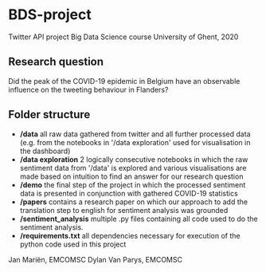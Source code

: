 # BDS-project
 Twitter API project Big Data Science course University of Ghent, 2020

## Research question
 Did the peak of the COVID-19 epidemic in Belgium have an observable influence on the tweeting behaviour in Flanders?
## Folder structure
 * **/data**                all raw data gathered from twitter and all further processed data (e.g. from the notebooks in '/data exploration' used for visualisation in the dashboard)
 * **/data exploration** 	  2 logically consecutive notebooks in which the raw sentiment data from '/data' is explored and various visualisations are made based on intuition to find an answer for our research question
 * **/demo** 			            the final step of the project in which the processed sentiment data is presented in conjunction with gathered COVID-19 statistics
 * **/papers** 		           contains a research paper on which our approach to add the translation step to english for sentiment analysis was grounded
 * **/sentiment_analysis**  multiple .py files containing all code used to do the sentiment analysis. 
 * **/requirements.txt** 	  all dependencies necessary for execution of the python code used in this project

Jan Mariën, EMCOMSC 
Dylan Van Parys, EMCOMSC
